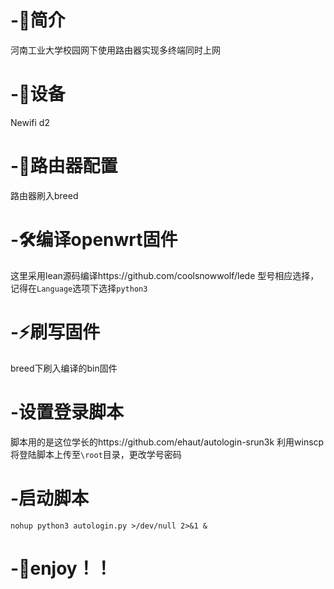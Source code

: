 # -🎄简介
河南工业大学校园网下使用路由器实现多终端同时上网
# -🛒设备
Newifi d2
# -🎨路由器配置
路由器刷入breed
# -🛠编译openwrt固件
这里采用lean源码编译https://github.com/coolsnowwolf/lede
型号相应选择，记得在`Language`选项下选择`python3`
# -⚡刷写固件
breed下刷入编译的bin固件
# -设置登录脚本
脚本用的是这位学长的https://github.com/ehaut/autologin-srun3k
利用winscp将登陆脚本上传至`\root`目录，更改学号密码
# -启动脚本
`nohup python3 autologin.py >/dev/null 2>&1 &`
# -👾enjoy！！

